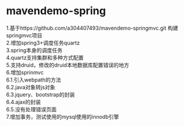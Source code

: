 # mavendemo-spring
1.基于https://github.com/a304407493/mavendemo-springmvc.git 构建springmvc项目<br/>
2.增加spring3+调度任务quartz<br/>
3.spring本身的调度任务<br/>
4.quartz支持集群和多种方式配置<br/>
5.支持druid，修改的druid本地数据库配置错误的地方<br/>
6.增加sprinmvc<br/>
	6.1.引入webpath的方法<br/>
	6.2.java对象转js对象<br/>
	6.3.jquery、bootstrap的封装<br/>
	6.4.ajax的封装<br/>
	6.5.没有处理错误页面<br/>
7.增加事务，测试使用的mysql使用的innodb引擎
